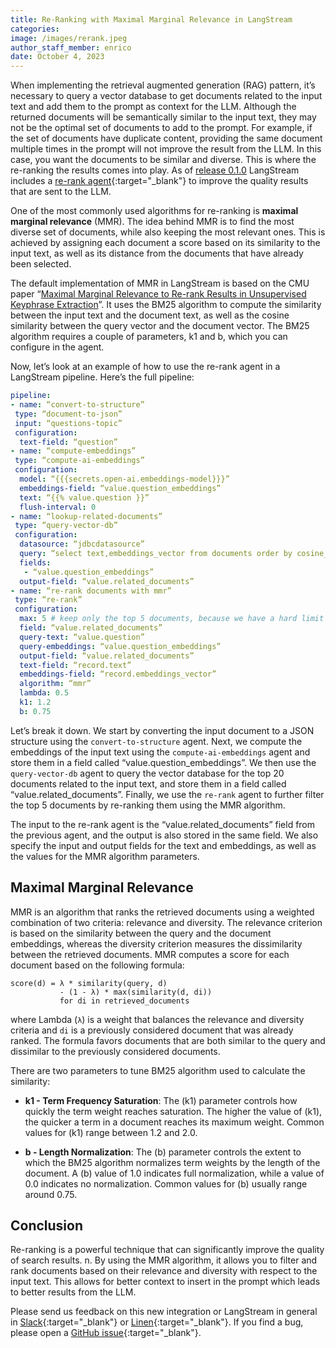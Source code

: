 ```yaml
---
title: Re-Ranking with Maximal Marginal Relevance in LangStream
categories:
image: /images/rerank.jpeg
author_staff_member: enrico
date: October 4, 2023
---
```


When implementing the retrieval augmented generation (RAG) pattern, it’s necessary to query a vector database to get documents related to the input text and add them to the prompt as context for the LLM. Although the returned documents will be semantically similar to the input text, they may not be the optimal set of documents to add to the prompt. For example, if the set of documents have duplicate content, providing the same document multiple times in the prompt will not improve the result from the LLM. In this case, you want the documents to be similar and diverse. This is where the re-ranking the results comes into play. As of [release 0.1.0](/changelog) LangStream includes a [re-rank agent](https://docs.langstream.ai/pipeline-agents/text-processors/rerank){:target="_blank"} to improve the quality results that are sent to the LLM.

One of the most commonly used algorithms for re-ranking is **maximal marginal relevance** (MMR). The idea behind MMR is to find the most diverse set of documents, while also keeping the most relevant ones. This is achieved by assigning each document a score based on its similarity to the input text, as well as its distance from the documents that have already been selected.

The default implementation of MMR in LangStream is based on the CMU paper “[Maximal Marginal Relevance to Re-rank Results in Unsupervised Keyphrase Extraction](https://www.cs.cmu.edu/~jgc/publication/The_Use_MMR_Diversity_Based_LTMIR_1998.pdf)”. It uses the BM25 algorithm to compute the similarity between the input text and the document text, as well as the cosine similarity between the query vector and the document vector. The BM25 algorithm requires a couple of parameters, k1 and b, which you can configure in the agent.

Now, let’s look at an example of how to use the re-rank agent in a LangStream pipeline. Here’s the full pipeline:

```yaml
pipeline:
- name: “convert-to-structure”
 type: “document-to-json”
 input: “questions-topic”
 configuration:
  text-field: “question”
- name: “compute-embeddings”
 type: “compute-ai-embeddings”
 configuration:
  model: “{{{secrets.open-ai.embeddings-model}}}”
  embeddings-field: “value.question_embeddings”
  text: “{{% value.question }}”
  flush-interval: 0
- name: “lookup-related-documents”
 type: “query-vector-db”
 configuration:
  datasource: “jdbcdatasource”
  query: “select text,embeddings_vector from documents order by cosine_similarity(embeddings_vector, cast(? as float array)) desc limit 20"
  fields:
   - “value.question_embeddings”
  output-field: “value.related_documents”
- name: “re-rank documents with mmr”
 type: “re-rank”
 configuration:
  max: 5 # keep only the top 5 documents, because we have a hard limit on the prompt size
  field: “value.related_documents”
  query-text: “value.question”
  query-embeddings: “value.question_embeddings”
  output-field: “value.related_documents”
  text-field: “record.text”
  embeddings-field: “record.embeddings_vector”
  algorithm: “mmr”
  lambda: 0.5
  k1: 1.2
  b: 0.75
```

Let’s break it down. We start by converting the input document to a JSON structure using the `convert-to-structure` agent. Next, we compute the embeddings of the input text using the `compute-ai-embeddings` agent and store them in a field called “value.question_embeddings”. We then use the `query-vector-db` agent to query the vector database for the top 20 documents related to the input text, and store them in a field called “value.related_documents”.
Finally, we use the `re-rank` agent to further filter the top 5 documents by re-ranking them using the MMR algorithm.

The input to the re-rank agent is the “value.related_documents” field from the previous agent, and the output is also stored in the same field. We also specify the input and output fields for the text and embeddings, as well as the values for the MMR algorithm parameters.

## Maximal Marginal Relevance
MMR is an algorithm that ranks the retrieved documents using a weighted combination of two criteria: relevance and diversity. The relevance criterion is based on the similarity between the query and the document embeddings, whereas the diversity criterion measures the dissimilarity between the retrieved documents.
MMR computes a score for each document based on the following formula:
```
score(d) = λ * similarity(query, d)
           - (1 - λ) * max(similarity(d, di))
           for di in retrieved_documents
```
where Lambda (`λ`) is a weight that balances the relevance and diversity criteria and `di` is a previously considered document that was already ranked.
The formula favors documents that are both similar to the query and dissimilar to the previously considered documents.

There are two parameters to tune BM25 algorithm used to calculate the similarity:

* **k1 - Term Frequency Saturation**: The \(k1\) parameter controls how quickly the term weight reaches saturation. The higher the value of \(k1\), the quicker a term in a document reaches its maximum weight. Common values for \(k1\) range between 1.2 and 2.0.


* **b - Length Normalization**: The \(b\) parameter controls the extent to which the BM25 algorithm normalizes term weights by the length of the document. A \(b\) value of 1.0 indicates full normalization, while a value of 0.0 indicates no normalization. Common values for \(b\) usually range around 0.75.


## Conclusion
Re-ranking is a powerful technique that can significantly improve the quality of search results. n. By using the MMR algorithm, it allows you to filter and rank documents based on their relevance and diversity with respect to the input text. This allows for better context to insert in the prompt which leads to better results from the LLM.

Please send us feedback on this new integration or LangStream in general in [Slack](https://join.slack.com/t/langstream/shared_invite/zt-21leloc9c-lNaGLdiecHuWU5N31L2AeQ){:target="_blank"} or [Linen](https://www.linen.dev/invite/langstream){:target="_blank"}. If you find a bug, please open a [GitHub issue](https://github.com/LangStream/langstream/issues){:target="_blank"}.
